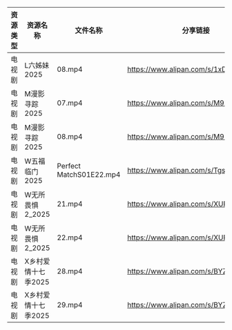| 资源类型 | 资源名称         | 文件名称                    | 分享链接                                 | 更新时间                |
| ---- | ------------ | ----------------------- | ------------------------------------ | ------------------- |
| 电视剧  | L六姊妹2025     | 08.mp4                  | https://www.alipan.com/s/1xDzboeXGWy | 2025-02-06 13:05:56 |
| 电视剧  | M漫影寻踪2025    | 07.mp4                  | https://www.alipan.com/s/M9SwfGjVJZC | 2025-02-06 19:06:39 |
| 电视剧  | M漫影寻踪2025    | 08.mp4                  | https://www.alipan.com/s/M9SwfGjVJZC | 2025-02-06 19:06:38 |
| 电视剧  | W五福临门2025    | Perfect MatchS01E22.mp4 | https://www.alipan.com/s/TgsxKagWFvt | 2025-02-06 08:06:41 |
| 电视剧  | W无所畏惧2_2025  | 21.mp4                  | https://www.alipan.com/s/XURudc6hWGh | 2025-02-06 20:06:44 |
| 电视剧  | W无所畏惧2_2025  | 22.mp4                  | https://www.alipan.com/s/XURudc6hWGh | 2025-02-06 20:06:44 |
| 电视剧  | X乡村爱情十七季2025 | 28.mp4                  | https://www.alipan.com/s/BYZoWqmYxdR | 2025-02-06 18:06:41 |
| 电视剧  | X乡村爱情十七季2025 | 29.mp4                  | https://www.alipan.com/s/BYZoWqmYxdR | 2025-02-06 18:06:41 |

